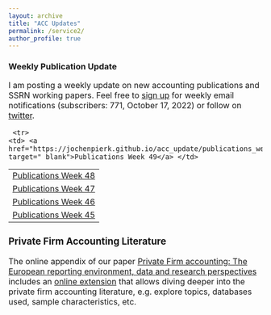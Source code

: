 ```yaml
---
layout: archive
title: "ACC Updates"
permalink: /service2/
author_profile: true
---
```

<!-- Global site tag (gtag.js) - Google Analytics -->
<script async src="https://www.googletagmanager.com/gtag/js?id=G-05633BF9HL"></script>
<script>
  window.dataLayer = window.dataLayer || [];
  function gtag(){dataLayer.push(arguments);}
  gtag('js', new Date());

   gtag('config', 'G-05633BF9HL', {'anonymize_ip': true});
</script> 
 


<h3> Weekly Publication Update </h3>
<font size="3"> 
I am posting a weekly update on new accounting publications and SSRN working papers. Feel free to <a href="https://jochenpierk.github.io/acc_update/subscribe.html" target="_blank">sign up</a> for weekly email notifications (subscribers: 771, October 17, 2022) or follow on <a href="https://twitter.com/updates_acc?lang=en" target="_blank">twitter</a>. 

 <p> </p>

  
 <table style="width:100%">   
  
    
     <tr> 
    <td> <a href="https://jochenpierk.github.io/acc_update/publications_week49.html" target="_blank">Publications Week 49</a> </td> 
   </tr>   
   <tr> 
    <td> <a href="https://jochenpierk.github.io/acc_update/publications_week48.html" target="_blank">Publications Week 48</a> </td> 
   </tr>   
   <tr> 
    <td> <a href="https://jochenpierk.github.io/acc_update/publications_week47.html" target="_blank">Publications Week 47</a> </td> 
   </tr>  
   <tr> 
    <td> <a href="https://jochenpierk.github.io/acc_update/publications_week46.html" target="_blank">Publications Week 46</a> </td> 
   </tr>       
   <tr> 
    <td> <a href="https://jochenpierk.github.io/acc_update/publications_week45.html" target="_blank">Publications Week 45</a> </td> 
   </tr>    
 


   
 </table>

   
 <p> </p>

  
  
   <h3> Private Firm Accounting Literature </h3>
<font size="3">
 The online appendix of our paper <a href="https://www.tandfonline.com/doi/full/10.1080/00014788.2021.1982670" target="_blank">Private Firm accounting: The European reporting environment, data and research perspectives</a> includes an <a href="https://trr266.wiwi.hu-berlin.de/shiny/pfirmacclit/" target="_blank">online extension</a> that allows diving deeper into the private firm accounting literature, e.g. explore topics, databases used, sample characteristics, etc. 
   
    
